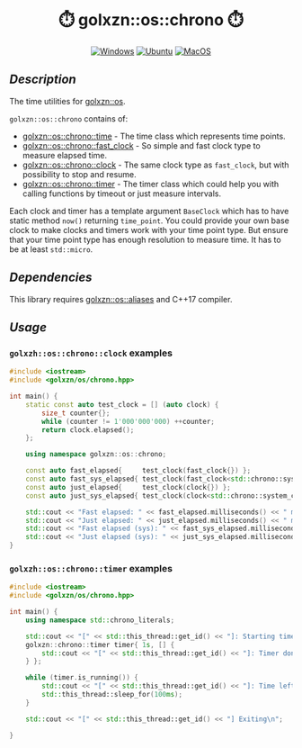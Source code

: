 <h1 align="center">⏱️ golxzn::os::chrono ⏱️</h1>

<div align="center">

[![Windows](https://github.com/golxzn/os-chrono/actions/workflows/ci-static-lib-windows.yml/badge.svg)][ci-windows]
[![Ubuntu](https://github.com/golxzn/os-chrono/actions/workflows/ci-static-lib-ubuntu.yml/badge.svg)][ci-ubuntu]
[![MacOS](https://github.com/golxzn/os-chrono/actions/workflows/ci-static-lib-macos.yml/badge.svg)][ci-macos]
</div>


## __*Description*__

The time utilities for [golxzn::os](https://github.com/golxzn/os).

`golxzn::os::chrono` contains of:

- [golxzn::os::chrono::time](code/include/golxzn/os/chrono/time.hpp) - The time class which represents time points.
- [golxzn::os::chrono::fast_clock](code/include/golxzn/os/chrono/clock.hpp) - So simple and fast clock type to measure elapsed time.
- [golxzn::os::chrono::clock](code/include/golxzn/os/chrono/clock.hpp) - The same clock type as `fast_clock`, but with possibility to stop and resume.
- [golxzn::os::chrono::timer](code/include/golxzn/os/chrono/timer.hpp) - The timer class which could help you with calling functions by timeout or just measure intervals.

Each clock and timer has a template argument `BaseClock` which has to have static method `now()` returning `time_point`.
You could provide your own base clock to make clocks and timers work with your time point type. But ensure that your time point type has enough resolution to measure time. It has to be at least `std::micro`.

## __*Dependencies*__

This library requires [golxzn::os::aliases](https://github.com/golxzn/os-aliases.git) and C++17 compiler.

## __*Usage*__

### __`golxzh::os::chrono::clock` examples__

```cpp
#include <iostream>
#include <golxzn/os/chrono.hpp>

int main() {
	static const auto test_clock = [] (auto clock) {
		size_t counter{};
		while (counter != 1'000'000'000) ++counter;
		return clock.elapsed();
	};

	using namespace golxzn::os::chrono;

	const auto fast_elapsed{     test_clock(fast_clock{}) };
	const auto fast_sys_elapsed{ test_clock(fast_clock<std::chrono::system_clock>{}) };
	const auto just_elapsed{     test_clock(clock{}) };
	const auto just_sys_elapsed{ test_clock(clock<std::chrono::system_clock>{}) };

	std::cout << "Fast elapsed: " << fast_elapsed.milliseconds() << " milliseconds\n";
	std::cout << "Just elapsed: " << just_elapsed.milliseconds() << " milliseconds\n";
	std::cout << "Fast elapsed (sys): " << fast_sys_elapsed.milliseconds() << " milliseconds\n";
	std::cout << "Just elapsed (sys): " << just_sys_elapsed.milliseconds() << " milliseconds\n";
}
```

### __`golxzh::os::chrono::timer` examples__

```cpp
#include <iostream>
#include <golxzn/os/chrono.hpp>

int main() {
	using namespace std::chrono_literals;

	std::cout << "[" << std::this_thread::get_id() << "]: Starting timer for 2 sec\n";
	golxzn::chrono::timer timer{ 1s, [] {
		std::cout << "[" << std::this_thread::get_id() << "]: Timer done\n";
	} };

	while (timer.is_running()) {
		std::cout << "[" << std::this_thread::get_id() << "]: Time left: " << timer.time_left().milliseconds() << " milliseconds\n";
		std::this_thread::sleep_for(100ms);
	}

	std::cout << "[" << std::this_thread::get_id() << "] Exiting\n";

}
```

[ci-windows]: https://github.com/golxzn/os-chrono/actions/workflows/ci-static-lib-windows.yml
[ci-ubuntu]: https://github.com/golxzn/os-chrono/actions/workflows/ci-static-lib-ubuntu.yml
[ci-macos]: https://github.com/golxzn/os-chrono/actions/workflows/ci-static-lib-macos.yml


